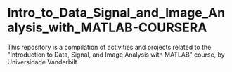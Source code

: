 # Intro_to_Data_Signal_and_Image_Analysis_with_MATLAB-COURSERA

This repository is a compilation of activities and projects related to the "Introduction to Data, Signal, and Image Analysis with MATLAB" course, by Universidade Vanderbilt.